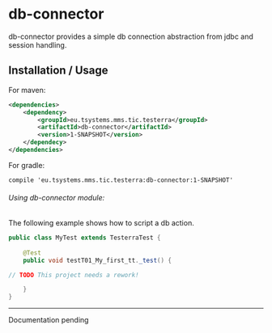 # db-connector
db-connector provides a simple db connection abstraction from jdbc and session handling. 

## Installation / Usage

For maven:

```xml
<dependencies>
    <dependency>
        <groupId>eu.tsystems.mms.tic.testerra</groupId>
        <artifactId>db-connector</artifactId>
        <version>1-SNAPSHOT</version>
    </dependecy>
</dependencies>
```

For gradle:
```text
compile 'eu.tsystems.mms.tic.testerra:db-connector:1-SNAPSHOT'
```

###### Using db-connector module:

The following example shows how to script a db action.

```java
public class MyTest extends TesterraTest {
    
    @Test
    public void testT01_My_first_tt._test() {

// TODO This project needs a rework!

    }
}
```

***

Documentation pending